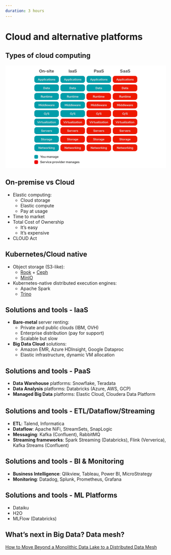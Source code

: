 ```yaml
---
duration: 3 hours
---
```


# Cloud and alternative platforms

## Types of cloud computing

![Types of cloud computing](./assets/iaas-paas-saas.png)

## On-premise vs Cloud

- Elastic computing:
  - Cloud storage
  - Elastic compute
  - Pay at usage
- Time to market
- Total Cost of Ownership
  - It’s easy
  - It’s expensive
- CLOUD Act

## Kubernetes/Cloud native

- Object storage (S3-like):
  - [Rook](https://rook.io/) + [Ceph](https://ceph.io/en/)
  - [MinIO](https://min.io/)
- Kubernetes-native distributed execution engines:
  - Apache Spark
  - [Trino](https://trino.io/)

## Solutions and tools - IaaS

- **Bare-metal** server renting:
  - Private and public clouds (IBM, OVH)
  - Enterprise distribution (pay for support)
  - Scalable but slow
- **Big Data Cloud** solutions:
  - Amazon EMR, Azure HDInsight, Google Dataproc
  - Elastic infrastructure, dynamic VM allocation

## Solutions and tools - PaaS

- **Data Warehouse** platforms: Snowflake, Teradata
- **Data Analysis** platforms: Databricks (Azure, AWS, GCP)
- **Managed Big Data** platforms: Elastic Cloud, Cloudera Data Platform

## Solutions and tools - ETL/Dataﬂow/Streaming

- **ETL**: Talend, Informatica
- **Dataflow**: Apache NiFi, StreamSets, SnapLogic
- **Messaging**: Kafka (Confluent), RabbitMQ
- **Streaming frameworks**: Spark Streaming (Databricks), Flink (Ververica), Kafka Streams (Confluent)

## Solutions and tools - BI & Monitoring

- **Business Intelligence**: Qlikview, Tableau, Power BI, MicroStrategy
- **Monitoring**: Datadog, Splunk, Prometheus, Grafana

## Solutions and tools - ML Platforms

- Dataiku
- H2O
- MLFlow (Databricks)

## What’s next in Big Data? Data mesh?

[How to Move Beyond a Monolithic Data Lake to a Distributed Data Mesh](https://martinfowler.com/articles/data-monolith-to-mesh.html)
